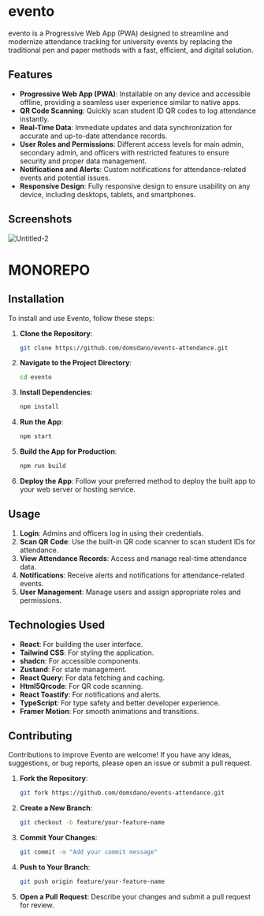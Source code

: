# evento

evento is a Progressive Web App (PWA) designed to streamline and modernize attendance tracking for university events by replacing the traditional pen and paper methods with a fast, efficient, and digital solution.

## Features

- **Progressive Web App (PWA)**: Installable on any device and accessible offline, providing a seamless user experience similar to native apps.
- **QR Code Scanning**: Quickly scan student ID QR codes to log attendance instantly.
- **Real-Time Data**: Immediate updates and data synchronization for accurate and up-to-date attendance records.
- **User Roles and Permissions**: Different access levels for main admin, secondary admin, and officers with restricted features to ensure security and proper data management.
- **Notifications and Alerts**: Custom notifications for attendance-related events and potential issues.
- **Responsive Design**: Fully responsive design to ensure usability on any device, including desktops, tablets, and smartphones.

## Screenshots

![Untitled-2](https://github.com/user-attachments/assets/c56edd37-96a2-4ef9-ba52-424fba481635)


# MONOREPO

## Installation

To install and use Evento, follow these steps:

1. **Clone the Repository**:

   ```sh
   git clone https://github.com/domsdano/events-attendance.git
   ```

2. **Navigate to the Project Directory**:

   ```sh
   cd evento
   ```

3. **Install Dependencies**:

   ```sh
   npm install
   ```

4. **Run the App**:

   ```sh
   npm start
   ```

5. **Build the App for Production**:

   ```sh
   npm run build
   ```

6. **Deploy the App**: Follow your preferred method to deploy the built app to your web server or hosting service.

## Usage

1. **Login**: Admins and officers log in using their credentials.
2. **Scan QR Code**: Use the built-in QR code scanner to scan student IDs for attendance.
3. **View Attendance Records**: Access and manage real-time attendance data.
4. **Notifications**: Receive alerts and notifications for attendance-related events.
5. **User Management**: Manage users and assign appropriate roles and permissions.

## Technologies Used

- **React**: For building the user interface.
- **Tailwind CSS**: For styling the application.
- **shadcn**: For accessible components.
- **Zustand**: For state management.
- **React Query**: For data fetching and caching.
- **Html5Qrcode**: For QR code scanning.
- **React Toastify**: For notifications and alerts.
- **TypeScript**: For type safety and better developer experience.
- **Framer Motion**: For smooth animations and transitions.

## Contributing

Contributions to improve Evento are welcome! If you have any ideas, suggestions, or bug reports, please open an issue or submit a pull request.

1. **Fork the Repository**:

   ```sh
   git fork https://github.com/domsdano/events-attendance.git
   ```

2. **Create a New Branch**:

   ```sh
   git checkout -b feature/your-feature-name
   ```

3. **Commit Your Changes**:

   ```sh
   git commit -m "Add your commit message"
   ```

4. **Push to Your Branch**:

   ```sh
   git push origin feature/your-feature-name
   ```

5. **Open a Pull Request**: Describe your changes and submit a pull request for review.
